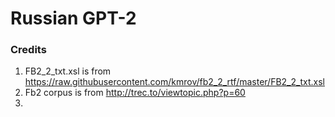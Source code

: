 # Russian GPT-2 

### Credits
1. FB2_2_txt.xsl is from https://raw.githubusercontent.com/kmrov/fb2_2_rtf/master/FB2_2_txt.xsl
2. Fb2 corpus is from http://trec.to/viewtopic.php?p=60
3. 